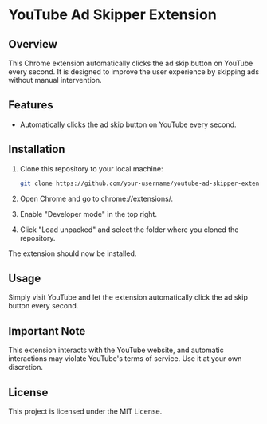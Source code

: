 # YouTube Ad Skipper Extension

## Overview

This Chrome extension automatically clicks the ad skip button on YouTube every second. It is designed to improve the user experience by skipping ads without manual intervention.

## Features

- Automatically clicks the ad skip button on YouTube every second.

## Installation

1. Clone this repository to your local machine:

   ```bash
   git clone https://github.com/your-username/youtube-ad-skipper-extension.git

2. Open Chrome and go to chrome://extensions/.

3. Enable "Developer mode" in the top right.

4. Click "Load unpacked" and select the folder where you cloned the repository.

The extension should now be installed.

## Usage
Simply visit YouTube and let the extension automatically click the ad skip button every second.

## Important Note
This extension interacts with the YouTube website, and automatic interactions may violate YouTube's terms of service. Use it at your own discretion.

## License
This project is licensed under the MIT License.






